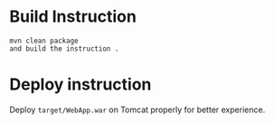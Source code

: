 

#  Build Instruction


```
mvn clean package
and build the instruction .
```

#  Deploy instruction

Deploy ```target/WebApp.war``` on Tomcat properly for better experience.

